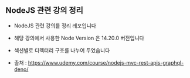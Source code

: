 ## NodeJS 관련 강의 정리

- NodeJS 관련 강의를 정리 레포입니다


- 해당 강의에서 사용한 Node Version 은 14.20.0 버전입니다


- 섹션별로 디렉터리 구조를 나누어 두었습니다


- 출처 : https://www.udemy.com/course/nodejs-mvc-rest-apis-graphql-deno/